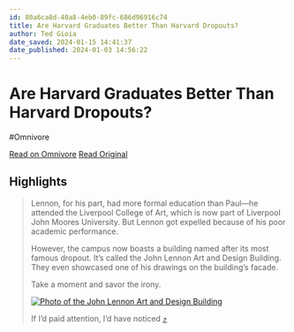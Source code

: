 ```yaml
---
id: 80a6ca8d-40a8-4eb0-89fc-686d96916c74
title: Are Harvard Graduates Better Than Harvard Dropouts?
author: Ted Gioia
date_saved: 2024-01-15 14:41:37
date_published: 2024-01-03 14:56:22
---
```


# Are Harvard Graduates Better Than Harvard Dropouts?
#Omnivore

[Read on Omnivore](https://omnivore.app/me/are-harvard-graduates-better-than-harvard-dropouts-18d0ea4cbd8)
[Read Original](https://www.honest-broker.com/p/are-harvard-graduates-better-than)

## Highlights

> Lennon, for his part, had more formal education than Paul—he attended the Liverpool College of Art, which is now part of Liverpool John Moores University. But Lennon got expelled because of his poor academic performance. 
> 
> However, the campus now boasts a building named after its most famous dropout. It’s called the John Lennon Art and Design Building. They even showcased one of his drawings on the building’s facade. 
> 
> Take a moment and savor the irony.
> 
> [![Photo of the John Lennon Art and Design Building](https://proxy-prod.omnivore-image-cache.app/588x362,sArOFYDnljxN6gLxxE7BDNYKYy-plSPvTFTM8gp2oocU/https://substackcdn.com/image/fetch/w_1456,c_limit,f_auto,q_auto:good,fl_progressive:steep/https%3A%2F%2Fbucketeer-e05bbc84-baa3-437e-9518-adb32be77984.s3.amazonaws.com%2Fpublic%2Fimages%2Fa4dd9531-75a1-4d53-bafd-3115f6bc574d_588x362.jpeg "Photo of the John Lennon Art and Design Building")](https://substackcdn.com/image/fetch/f%5Fauto,q%5Fauto:good,fl%5Fprogressive:steep/https%3A%2F%2Fbucketeer-e05bbc84-baa3-437e-9518-adb32be77984.s3.amazonaws.com%2Fpublic%2Fimages%2Fa4dd9531-75a1-4d53-bafd-3115f6bc574d%5F588x362.jpeg)
> 
> If I’d paid attention, I’d have noticed [⤴️](https://omnivore.app/me/are-harvard-graduates-better-than-harvard-dropouts-18d0ea4cbd8#a16fb95b-0786-4d7f-b791-e80df211d7c5) 

